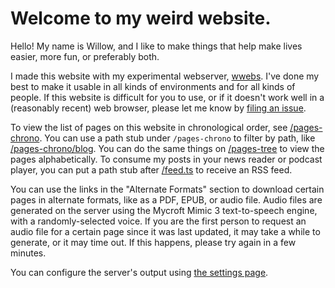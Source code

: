 # Welcome to my weird website.

Hello! My name is Willow, and I like to make things that help make lives easier, more fun, or preferably both.

I made this website with my experimental webserver, [wwebs](https://github.com/spaghetus/wwebs). I've done my best to make it usable in all kinds of environments and for all kinds of people. If this website is difficult for you to use, or if it doesn't work well in a (reasonably recent) web browser, please let me know by [filing an issue](https://github.com/spaghetus/website/issues).

To view the list of pages on this website in chronological order, see [/pages-chrono](/pages-chrono). You can use a path stub under `/pages-chrono` to filter by path, like [/pages-chrono/blog](/pages-chrono/blog). You can do the same things on [/pages-tree](/pages-tree) to view the pages alphabetically. To consume my posts in your news reader or podcast player, you can put a path stub after [/feed.ts](/feed.ts) to receive an RSS feed.

You can use the links in the "Alternate Formats" section to download certain pages in alternate formats, like as a PDF, EPUB, or audio file. Audio files are generated on the server using the Mycroft Mimic 3 text-to-speech engine, with a randomly-selected voice. If you are the first person to request an audio file for a certain page since it was last updated, it may take a while to generate, or it may time out. If this happens, please try again in a few minutes.

You can configure the server's output using [the settings page](/page-settings).